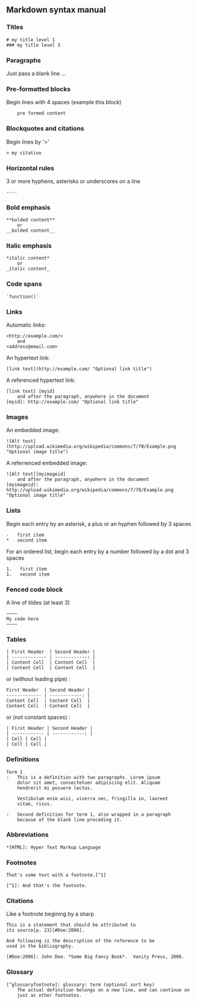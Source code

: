## Markdown syntax manual

### Titles

    # my title level 1
    ### my title level 3

### Paragraphs

Just pass a blank line ...

### Pre-formatted blocks

Begin lines with 4 spaces (example this block)

        pre formed content

### Blockquotes and citations

Begin lines by '>'

    > my citation

### Horizontal rules

3 or more hyphens, asterisks or underscores on a line

    ----

### Bold emphasis

    **bolded content**
        or
    __bolded content__

### Italic emphasis

    *italic content*
        or
    _italic content_

### Code spans

    `function()`

### Links

Automatic links:

    <http://example.com/>
        and
    <address@email.com>

An hypertext link:

    [link text](http://example.com/ "Optional link title")

A referenced hypertext link:

    [link text] [myid]
        and after the paragraph, anywhere in the document
    [myid]: http://example.com/ "Optional link title"

### Images

An embedded image:

    ![Alt text](http://upload.wikimedia.org/wikipedia/commons/7/70/Example.png "Optional image title")

A referrenced embedded image:

    ![Alt text][myimageid]
        and after the paragraph, anywhere in the document
    [myimageid]: http://upload.wikimedia.org/wikipedia/commons/7/70/Example.png "Optional image title"

### Lists

Begin each entry by an asterisk, a plus or an hyphen followed by 3 spaces

    -   first item
    *   second item

For an ordered list, begin each entry by a number followed by a dot and 3 spaces

    1.   first item
    1.   second item

### Fenced code block

A line of tildes (at least 3)

    ~~~~
    My code here
    ~~~~

### Tables

    | First Header  | Second Header |
    | ------------- | ------------: |
    | Content Cell  | Content Cell  |
    | Content Cell  | Content Cell  |

or (without leading pipe) :

    First Header  | Second Header |
    ------------- | ------------: |
    Content Cell  | Content Cell  |
    Content Cell  | Content Cell  |

or (not constant spaces) :

    | First Header | Second Header |
    | ------------ | ------------: |
    | Cell | Cell |
    | Cell | Cell |

### Definitions

    Term 1
    :   This is a definition with two paragraphs. Lorem ipsum 
        dolor sit amet, consectetuer adipiscing elit. Aliquam 
        hendrerit mi posuere lectus.

        Vestibulum enim wisi, viverra nec, fringilla in, laoreet
        vitae, risus.

    :   Second definition for term 1, also wrapped in a paragraph
        because of the blank line preceding it.

### Abbreviations

    *[HTML]: Hyper Text Markup Language

### Footnotes

    That's some text with a footnote.[^1]

    [^1]: And that's the footnote.

### Citations

Like a footnote begining by a sharp

    This is a statement that should be attributed to
    its source[p. 23][#Doe:2006].

    And following is the description of the reference to be
    used in the bibliography.

    [#Doe:2006]: John Doe. *Some Big Fancy Book*.  Vanity Press, 2006.

### Glossary

    [^glossaryfootnote]: glossary: term (optional sort key)
        The actual definition belongs on a new line, and can continue on
        just as other footnotes.
